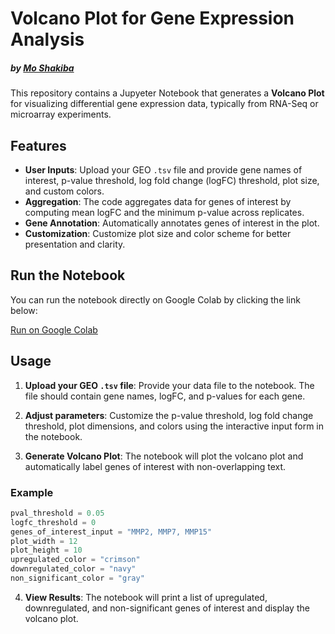 # Volcano Plot for Gene Expression Analysis
##### by [Mo Shakiba](https://github.com/moneuron)

This repository contains a Jupyeter Notebook that generates a **Volcano Plot** for visualizing differential gene expression data, typically from RNA-Seq or microarray experiments.

## Features

- **User Inputs**: Upload your GEO `.tsv` file and provide gene names of interest, p-value threshold, log fold change (logFC) threshold, plot size, and custom colors.
- **Aggregation**: The code aggregates data for genes of interest by computing mean logFC and the minimum p-value across replicates.
- **Gene Annotation**: Automatically annotates genes of interest in the plot.
- **Customization**: Customize plot size and color scheme for better presentation and clarity.

## Run the Notebook

You can run the notebook directly on Google Colab by clicking the link below:

[Run on Google Colab](https://colab.research.google.com/drive/12v1M7eNUXDem2RFR0TIsBe-NBgKjlny4?usp=sharing)

## Usage

1. **Upload your GEO `.tsv` file**: Provide your data file to the notebook. The file should contain gene names, logFC, and p-values for each gene.
   
2. **Adjust parameters**: Customize the p-value threshold, log fold change threshold, plot dimensions, and colors using the interactive input form in the notebook.
   
3. **Generate Volcano Plot**: The notebook will plot the volcano plot and automatically label genes of interest with non-overlapping text.

### Example

```python
pval_threshold = 0.05
logfc_threshold = 0
genes_of_interest_input = "MMP2, MMP7, MMP15"
plot_width = 12
plot_height = 10
upregulated_color = "crimson"
downregulated_color = "navy"
non_significant_color = "gray"
```

4. **View Results**: The notebook will print a list of upregulated, downregulated, and non-significant genes of interest and display the volcano plot.

